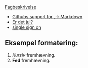  [Fagbeskrivelse](https://odin.sdu.dk/sitecore/index.php?a=fagbesk&id=111413&lang=da)
- [Githubs support for
,→ Markdown](https://docs.github.com/en/get-started/writing-on-github/getting-started-with-writing-and-formatting-on-github/basic-writing-and-formatting-syntax)
- [Er det jul?](https://isitchristmas.com)
- [single sign on](https://sso.sdu.dk/?ticket=ST-662834-irjwgtVBAsQLNvrN2gK7RcehPcdR96xjC6yekeDSnACB3DvSXY)
## Eksempel formatering:
1. *Kursiv* fremhævning.
2. **Fed** fremhævning.
